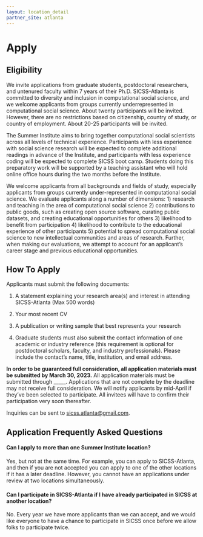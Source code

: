 ```yaml
---
layout: location_detail
partner_site: atlanta
---
```


# Apply

## Eligibility

We invite applications from graduate students, postdoctoral researchers, and untenured faculty within 7 years of their Ph.D. SICSS-Atlanta is committed to diversity and inclusion in computational social science, and we welcome applicants from groups currently underrepresented in computational social science. About twenty participants will be invited. However, there are no restrictions based on citizenship, country of study, or country of employment. About 20-25 participants will be invited.

The Summer Institute aims to bring together computational social scientists across all levels of technical experience. Participants with less experience with social science research will be expected to complete additional readings in advance of the Institute, and participants with less experience coding will be expected to complete SICSS boot camp. Students doing this preparatory work will be supported by a teaching assistant who will hold online office hours during the two months before the Institute.

We welcome applicants from all backgrounds and fields of study, especially applicants from groups currently under-represented in computational social science. We evaluate applicants along a number of dimensions: 1) research and teaching in the area of computational social science 2) contributions to public goods, such as creating open source software, curating public datasets, and creating educational opportunities for others 3) likelihood to benefit from participation 4) likelihood to contribute to the educational experience of other participants 5) potential to spread computational social science to new intellectual communities and areas of research. Further, when making our evaluations, we attempt to account for an applicant’s career stage and previous educational opportunities.

## How To Apply

Applicants must submit the following documents:

1) A statement explaining your research area(s) and interest in attending SICSS-Atlanta (Max 500 words)

2) Your most recent CV

3) A publication or writing sample that best represents your research

4) Graduate students must also submit the contact information of one academic or industry reference (this requirement is optional for postdoctoral scholars, faculty, and industry professionals). Please include the contact’s name, title, institution, and email address.

**In order to be guaranteed full consideration, all application materials must be submitted by March 30, 2023.** All application materials must be submitted through \_\_\_\_\_. Applications that are not complete by the deadline may not receive full consideration. We will notify applicants by mid-April if they’ve been selected to participate. All invitees will have to confirm their participation very soon thereafter.

Inquiries can be sent to <sicss.atlanta@gmail.com>.

## Application Frequently Asked Questions

#### Can I apply to more than one Summer Institute location?

Yes, but not at the same time. For example, you can apply to SICSS-Atlanta, and then if you are not accepted you can apply to one of the other locations if it has a later deadline. However, you cannot have an applications under review at two locations simultaneously.

#### Can I participate in SICSS-Atlanta if I have already participated in SICSS at another location?

No. Every year we have more applicants than we can accept, and we would like everyone to have a chance to participate in SICSS once before we allow folks to participate twice.
